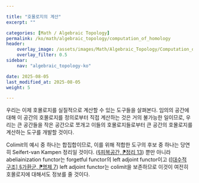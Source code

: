 ```yaml
---

title: "호몰로지의 계산"
excerpt: ""

categories: [Math / Algebraic Topology]
permalink: /ko/math/algebraic_topology/computation_of_homology
header:
    overlay_image: /assets/images/Math/Algebraic_Topology/Computation_of_homology.png
    overlay_filter: 0.5
sidebar: 
    nav: "algebraic_topology-ko"

date: 2025-08-05
last_modified_at: 2025-08-05
weight: 5

---
```


우리는 이제 호몰로지를 실질적으로 계산할 수 있는 도구들을 살펴본다. 임의의 공간에 대해 이 공간의 호몰로지를 정의로부터 직접 계산하는 것은 거의 불가능한 일이므로, 우리는 큰 공간들을 작은 공간으로 쪼개고 이들의 호몰로지들로부터 큰 공간의 호몰로지를 계산하는 도구를 개발할 것이다. 

Colimit의 예시 중 하나는 합집합이므로, 이를 위해 적합한 도구의 후보 중 하나는 당연히 Seifert-van Kampen 정리일 것이다. ([§피복공간, ⁋정리 13](/ko/math/algebraic_topology/covering_spaces#thm13)) 뿐만 아니라 abeliainization functor는 forgetful functor의 left adjoint functor이고 ([\[대수적 구조\] §가환군, ⁋명제 7](/ko/math/algebraic_structures/abelian_groups#prop7)) left adjoint functor는 colimit을 보존하므로 이것이 여전히 호몰로지에 대해서도 정보를 줄 것이다.
